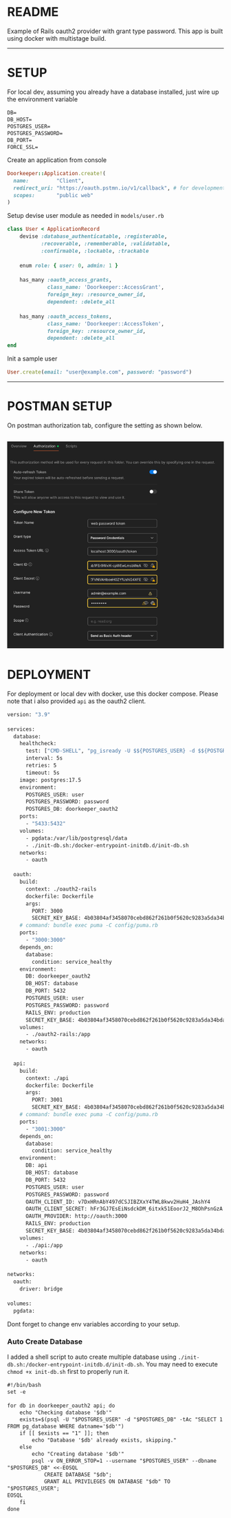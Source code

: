 # README

Example of Rails oauth2 provider with grant type password.
This app is built using docker with multistage build.

---
# SETUP

For local dev, assuming you already have a database installed, just wire up the environment variable

```.text
DB=
DB_HOST=
POSTGRES_USER=
POSTGRES_PASSWORD=
DB_PORT=
FORCE_SSL=
```

Create an application from console
```ruby
Doorkeeper::Application.create!(
  name:         "Client",
  redirect_uri: "https://oauth.pstmn.io/v1/callback", # for development with postman
  scopes:       "public web"
)
```

Setup devise user module as needed in `models/user.rb`
```ruby
class User < ApplicationRecord
    devise :database_authenticatable, :registerable,
           :recoverable, :rememberable, :validatable,
           :confirmable, :lockable, :trackable

    enum role: { user: 0, admin: 1 }

    has_many :oauth_access_grants,
             class_name: 'Doorkeeper::AccessGrant',
             foreign_key: :resource_owner_id,
             dependent: :delete_all

    has_many :oauth_access_tokens,
             class_name: 'Doorkeeper::AccessToken',
             foreign_key: :resource_owner_id,
             dependent: :delete_all
end
```

Init a sample user
```ruby
User.create(email: "user@example.com", password: "password")
```

---
# POSTMAN SETUP

On postman authorization tab, configure the setting as shown below.

![img.png](img.png)
---
# DEPLOYMENT

For deployment or local dev with docker, use this docker compose.
Please note that i also provided `api` as the oauth2 client.

```dockerfile
version: "3.9"

services:
  database:
    healthcheck:
      test: ["CMD-SHELL", "pg_isready -U $${POSTGRES_USER} -d $${POSTGRES_DB}"]
      interval: 5s
      retries: 5
      timeout: 5s
    image: postgres:17.5
    environment:
      POSTGRES_USER: user
      POSTGRES_PASSWORD: password
      POSTGRES_DB: doorkeeper_oauth2
    ports:
      - "5433:5432"     
    volumes:
      - pgdata:/var/lib/postgresql/data
      - ./init-db.sh:/docker-entrypoint-initdb.d/init-db.sh
    networks:
      - oauth

  oauth:
    build:
      context: ./oauth2-rails
      dockerfile: Dockerfile
      args:
        PORT: 3000
        SECRET_KEY_BASE: 4b03804af3458070cebd862f261b0f5620c9283a5da34bdad00986c34f38491374d86f998e4fb4f8f9f0f1d6fcebd0f18559e89121ef6eae2351cefe9d83d3be
    # command: bundle exec puma -C config/puma.rb
    ports:
      - "3000:3000"
    depends_on:
      database:
        condition: service_healthy
    environment:
      DB: doorkeeper_oauth2
      DB_HOST: database
      DB_PORT: 5432
      POSTGRES_USER: user
      POSTGRES_PASSWORD: password
      RAILS_ENV: production
      SECRET_KEY_BASE: 4b03804af3458070cebd862f261b0f5620c9283a5da34bdad00986c34f38491374d86f998e4fb4f8f9f0f1d6fcebd0f18559e89121ef6eae2351cefe9d83d3be
    volumes:
      - ./oauth2-rails:/app
    networks:
      - oauth

  api:
    build:
      context: ./api
      dockerfile: Dockerfile
      args:
        PORT: 3001
        SECRET_KEY_BASE: 4b03804af3458070cebd862f261b0f5620c9283a5da34bdad00986c34f38491374d86f998e4fb4f8f9f0f1d6fcebd0f18559e89121ef6eae2351cefe9d83d3be
    # command: bundle exec puma -C config/puma.rb
    ports:
      - "3001:3000"
    depends_on:
      database:
        condition: service_healthy
    environment:
      DB: api
      DB_HOST: database
      DB_PORT: 5432
      POSTGRES_USER: user
      POSTGRES_PASSWORD: password
      OAUTH_CLIENT_ID: v7DxHRnAbY497dCSJIBZXxY4TWL8kwv2HuH4_JAshY4
      OAUTH_CLIENT_SECRET: hFr3GJ7EsEiNsdckDM_6itxk51EoorJ2_M8OhPsnGzA
      OAUTH_PROVIDER: http://oauth:3000
      RAILS_ENV: production
      SECRET_KEY_BASE: 4b03804af3458070cebd862f261b0f5620c9283a5da34bdad00986c34f38491374d86f998e4fb4f8f9f0f1d6fcebd0f18559e89121ef6eae2351cefe9d83d3be
    volumes:
      - ./api:/app
    networks:
      - oauth

networks:
  oauth:
    driver: bridge

volumes:
  pgdata:

```
Dont forget to change env variables according to your setup.


### Auto Create Database

I added a shell script to auto create multiple database using `./init-db.sh:/docker-entrypoint-initdb.d/init-db.sh`.
You may need to execute `chmod +x init-db.sh` first to properly run it.
```shell
#!/bin/bash
set -e

for db in doorkeeper_oauth2 api; do
    echo "Checking database '$db'"
    exists=$(psql -U "$POSTGRES_USER" -d "$POSTGRES_DB" -tAc "SELECT 1 FROM pg_database WHERE datname='$db'")
    if [[ $exists == "1" ]]; then
        echo "Database '$db' already exists, skipping."
    else
        echo "Creating database '$db'"
        psql -v ON_ERROR_STOP=1 --username "$POSTGRES_USER" --dbname "$POSTGRES_DB" <<-EOSQL
            CREATE DATABASE "$db";
            GRANT ALL PRIVILEGES ON DATABASE "$db" TO "$POSTGRES_USER";
EOSQL
    fi
done

```